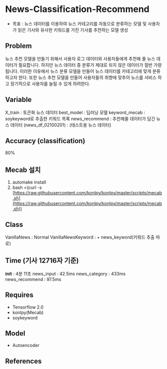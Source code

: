 # News-Classification-Recommend
* 목표 : 뉴스 데이터를 이용하여 뉴스 카테고리를 자동으로 분류하는 모델 및 사용자가 읽은 기사와 유사한 키워드를 가진 기사를 추천하는 모델 생성 

## Problem
뉴스 추천 모델을 만들기 위해서 사용자 로그 데이터와 사용자들에게 추천해 줄 뉴스 데이터가 필요합니다. 하지만 뉴스 데이터 중 분류가 제대로 되지 않은 데이터가 절반 가량 됩니다. 이러한 이유에서 뉴스 분류 모델을 만들어 뉴스 데이터를 카테고리에 맞게 분류하고자 한다.
또한 뉴스 추천 모델을 만들어 사용자들의 취향에 맞추어 뉴스를 서비스 하고 장기적으로 사용자를 늘릴 수 있게 하려한다.

## Variable
X_train : 토큰화 뉴스 데이터
best_model : 딥러닝 모델
keyword_mecab : soykeyword로 추출한 키워드 목록
news_recommend : 추천해줄 데이터가 담긴 뉴스 데이터
(news_df_02100201) : (테스트용 뉴스 데이터)

## Accuracy (classification)
80%

## Mecab 설치
1. automake install
2. bash <(curl -s [https://raw.githubusercontent.com/konlpy/konlpy/master/scripts/mecab.sh](https://raw.githubusercontent.com/konlpy/konlpy/master/scripts/mecab.sh))

## Class
VanillaNews : Normal
VanillaNewsKeyword : + news_keyword(키워드 추출 따로)

## Time (기사 12716자 기준)
__init__ : 4분 11초
news_input : 42.5ms
news_category : 433ms
news_recommend : 97.5ms

## Requires
* Tensorflow 2.0
* konlpy(Mecab)
* soykeyword

## Model
* Autoencoder

## References
